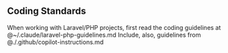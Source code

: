## Coding Standards
When working with Laravel/PHP projects, first read the coding guidelines at @~/.claude/laravel-php-guidelines.md
Include, also, guidelines from @./.github/copilot-instructions.md
